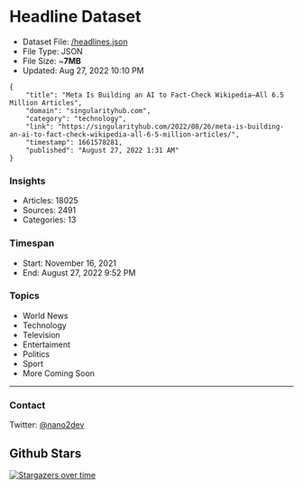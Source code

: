 # Headline Dataset

- Dataset File: [/headlines.json](https://raw.githubusercontent.com/fwd/news/master/headlines.json) 
- File Type: JSON
- File Size: ~**7MB**
- Updated: Aug 27, 2022 10:10 PM

```
{
    "title": "Meta Is Building an AI to Fact-Check Wikipedia—All 6.5 Million Articles",
    "domain": "singularityhub.com",
    "category": "technology",
    "link": "https://singularityhub.com/2022/08/26/meta-is-building-an-ai-to-fact-check-wikipedia-all-6-5-million-articles/",
    "timestamp": 1661578281,
    "published": "August 27, 2022 1:31 AM"
}
```

### Insights

- Articles: 18025
- Sources: 2491
- Categories: 13

### Timespan

- Start: November 16, 2021
- End: August 27, 2022 9:52 PM

### Topics

- World News
- Technology
- Television
- Entertaiment
- Politics
- Sport
- More Coming Soon

---

### Contact 

Twitter: [@nano2dev](https://twitter.com/nano2dev)

## Github Stars

[![Stargazers over time](https://starchart.cc/fwd/news.svg)](https://starchart.cc/fwd/news)
	